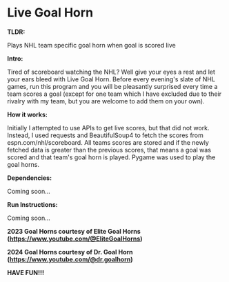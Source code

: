 # Live Goal Horn

**TLDR:**

Plays NHL team specific goal horn when goal is scored live

**Intro:**

Tired of scoreboard watching the NHL? Well give your eyes a rest and let your ears bleed with Live Goal Horn. Before every evening's slate of NHL games, run this program and you will be pleasantly surprised every time a team scores a goal (except for one team which I have excluded due to their rivalry with my team, but you are welcome to add them on your own).

**How it works:**

Initially I attempted to use APIs to get live scores, but that did not work. Instead, I used requests and BeautifulSoup4 to fetch the scores from espn.com/nhl/scoreboard. All teams scores are stored and if the newly fetched data is greater than the previous scores, that means a goal was scored and that team's goal horn is played. Pygame was used to play the goal horns.

**Dependencies:**

Coming soon...

**Run Instructions:**

Coming soon...

**2023 Goal Horns courtesy of Elite Goal Horns (https://www.youtube.com/@EliteGoalHorns)**

**2024 Goal Horns courtesy of Dr. Goal Horn (https://www.youtube.com/@dr.goalhorn)**

**HAVE FUN!!!**
